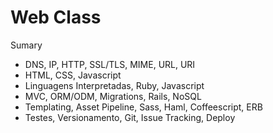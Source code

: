 # Web Class

Sumary

- DNS, IP, HTTP, SSL/TLS, MIME, URL, URI
- HTML, CSS, Javascript
- Linguagens Interpretadas, Ruby, Javascript
- MVC, ORM/ODM, Migrations, Rails, NoSQL
- Templating, Asset Pipeline, Sass, Haml, Coffeescript, ERB
- Testes, Versionamento, Git, Issue Tracking, Deploy
